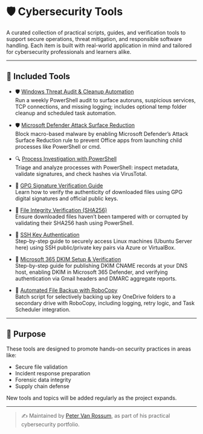 # 🛡️ Cybersecurity Tools

A curated collection of practical scripts, guides, and verification tools to support secure operations, threat mitigation, and responsible software handling. Each item is built with real-world application in mind and tailored for cybersecurity professionals and learners alike.

---

## 📂 Included Tools

- 🛡️ [Windows Threat Audit & Cleanup Automation](./win-threat-audit-cleanup-automation/README.md)  
  Run a weekly PowerShell audit to surface autoruns, suspicious services, TCP connections, and missing logging; includes optional temp folder cleanup and scheduled task automation.

- 🛡️ [Microsoft Defender Attack Surface Reduction](./microsoft-defender-attack-surface-reduction/README.md)  
  Block macro-based malware by enabling Microsoft Defender’s Attack Surface Reduction rule to prevent Office apps from launching child processes like PowerShell or cmd.

- 🔍 [Process Investigation with PowerShell](./process-investigation-windows/README.md)  
  Triage and analyze processes with PowerShell: inspect metadata, validate signatures, and check hashes via VirusTotal.

- 🔐 [GPG Signature Verification Guide](https://github.com/SecOpsPete/cybersecurity-tools/tree/main/gpg-verification-guide)  
  Learn how to verify the authenticity of downloaded files using GPG digital signatures and official public keys.

- 🧪 [File Integrity Verification (SHA256)](https://github.com/SecOpsPete/cybersecurity-tools/tree/main/file-integrity-verification)  
  Ensure downloaded files haven’t been tampered with or corrupted by validating their SHA256 hash using PowerShell.

- 🔐 [SSH Key Authentication](https://github.com/SecOpsPete/cybersecurity-tools/tree/main/ssh-key-authentication-lab)  
  Step-by-step guide to securely access Linux machines (Ubuntu Server here) using SSH public/private key pairs via Azure or VirtualBox.

- 🔐 [Microsoft 365 DKIM Setup & Verification](https://github.com/SecOpsPete/cybersecurity-tools/tree/main/DKIM-setup-guide)  
  Step-by-step guide for publishing DKIM CNAME records at your DNS host, enabling DKIM in Microsoft 365 Defender, and verifying authentication via Gmail headers and DMARC aggregate reports.

- 💾 [Automated File Backup with RoboCopy](https://github.com/SecOpsPete/cybersecurity-tools/tree/main/robocopy-auto=backup)  
  Batch script for selectively backing up key OneDrive folders to a secondary drive with RoboCopy, including logging, retry logic, and Task Scheduler integration.


---

## 🧠 Purpose

These tools are designed to promote hands-on security practices in areas like:

- Secure file validation  
- Incident response preparation  
- Forensic data integrity  
- Supply chain defense

New tools and topics will be added regularly as the project expands.

---

> ✍️ Maintained by [Peter Van Rossum](https://www.linkedin.com/in/vanr/), as part of his practical cybersecurity portfolio.

